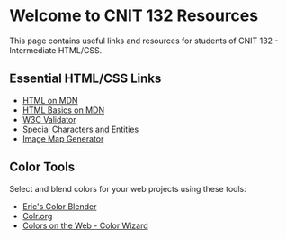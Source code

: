# Welcome to CNIT 132 Resources

This page contains useful links and resources for students of CNIT 132 - Intermediate HTML/CSS.

## Essential HTML/CSS Links

- [HTML on MDN](https://developer.mozilla.org/en-US/docs/Web/HTML)
- [HTML Basics on MDN](https://developer.mozilla.org/en-US/docs/Learn/Getting_started_with_the_web/HTML_basics)
- [W3C Validator](https://validator.w3.org/)
- [Special Characters and Entities](https://brajeshwar.github.io/entities/)
- [Image Map Generator](https://www.image-map.net/)

## Color Tools

Select and blend colors for your web projects using these tools:

- [Eric's Color Blender](http://meyerweb.com/eric/tools/color-blend)
- [Colr.org](http://www.colr.org/)
- [Colors on the Web - Color Wizard](http://www.colorsontheweb.com/Color-Tools/Color-Wizard)
